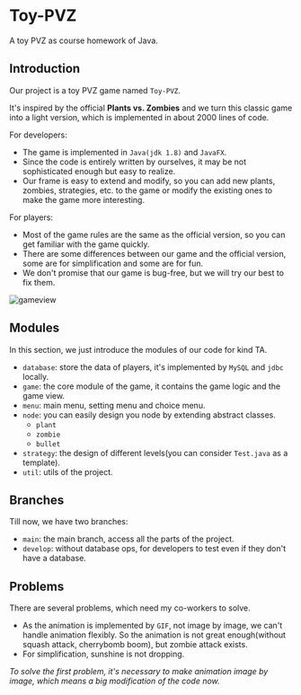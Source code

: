 # Toy-PVZ

A toy PVZ as course homework of Java.

## Introduction

Our project is a toy PVZ game named `Toy-PVZ`.

It's inspired by the official **Plants vs. Zombies** and we turn this classic game into a light version, which is implemented in about 2000 lines of code.

For developers:
* The game is implemented in `Java(jdk 1.8)` and `JavaFX`.
* Since the code is entirely written by ourselves, it may be not sophisticated enough but easy to realize.
* Our frame is easy to extend and modify, so you can add new plants, zombies, strategies, etc. to the game or modify the existing ones to make the game more interesting.

For players:
* Most of the game rules are the same as the official version, so you can get familiar with the game quickly.
* There are some differences between our game and the official version, some are for simplification and some are for fun.
* We don't promise that our game is bug-free, but we will try our best to fix them.

![gameview](gameview.png)

## Modules

In this section, we just introduce the modules of our code for kind TA.
* `database`: store the data of players, it's implemented by `MySQL` and `jdbc` locally.
* `game`: the core module of the game, it contains the game logic and the game view.
* `menu`: main menu, setting menu and choice menu.
* `node`: you can easily design you node by extending abstract classes.
  * `plant`
  * `zombie`
  * `bullet`
* `strategy`: the design of different levels(you can consider `Test.java` as a template).
* `util`: utils of the project.

## Branches

Till now, we have two branches:
* `main`: the main branch, access all the parts of the project.
* `develop`: without database ops, for developers to test even if they don't have a database.

## Problems

There are several problems, which need my co-workers to solve.
* As the animation is implemented by `GIF`, not image by image, we can't handle animation flexibly. So the animation is not great enough(without squash attack, cherrybomb boom), but zombie attack exists.
* For simplification, sunshine is not dropping.

*To solve the first problem, it's necessary to make animation image by image, which means a big modification of the code now.*